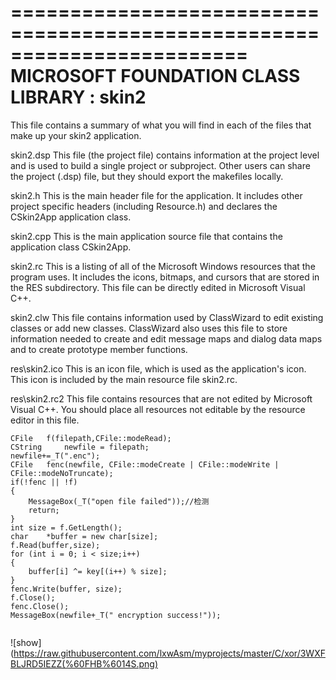 ========================================================================
       MICROSOFT FOUNDATION CLASS LIBRARY : skin2
========================================================================

This file contains a summary of what you will find in each of the files that
make up your skin2 application.

skin2.dsp
    This file (the project file) contains information at the project level and
    is used to build a single project or subproject. Other users can share the
    project (.dsp) file, but they should export the makefiles locally.

skin2.h
    This is the main header file for the application.  It includes other
    project specific headers (including Resource.h) and declares the
    CSkin2App application class.

skin2.cpp
    This is the main application source file that contains the application
    class CSkin2App.

skin2.rc
    This is a listing of all of the Microsoft Windows resources that the
    program uses.  It includes the icons, bitmaps, and cursors that are stored
    in the RES subdirectory.  This file can be directly edited in Microsoft
	Visual C++.

skin2.clw
    This file contains information used by ClassWizard to edit existing
    classes or add new classes.  ClassWizard also uses this file to store
    information needed to create and edit message maps and dialog data
    maps and to create prototype member functions.

res\skin2.ico
    This is an icon file, which is used as the application's icon.  This
    icon is included by the main resource file skin2.rc.

res\skin2.rc2
    This file contains resources that are not edited by Microsoft 
	Visual C++.  You should place all resources not editable by
	the resource editor in this file.


```
CFile	f(filepath,CFile::modeRead);  
CString		newfile = filepath;  
newfile+=_T(".enc");  
CFile	fenc(newfile, CFile::modeCreate | CFile::modeWrite | CFile::modeNoTruncate);  
if(!fenc || !f)  
{  
	MessageBox(_T("open file failed"));//检测  
	return;  
}  
int	size = f.GetLength();  
char	*buffer = new char[size];  
f.Read(buffer,size);  
for (int i = 0; i < size;i++)  
{
	buffer[i] ^= key[(i++) % size];  
}  
fenc.Write(buffer, size);  
f.Close();  
fenc.Close();  
MessageBox(newfile+_T(" encryption success!"));  
	
```  
![show](https://raw.githubusercontent.com/lxwAsm/myprojects/master/C/xor/3WXFBLJRD5IEZZ(%60FHB%6014S.png)
